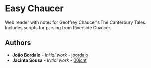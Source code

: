 # Easy Chaucer

Web reader with notes for Geoffrey Chaucer's The Canterbury Tales.
Includes scripts for parsing from Riverside Chaucer.

## Authors

* **João Bordalo** - *Initial work* - [jbordalo](https://github.com/jbordalo)
* **Jacinta Sousa** - *Initial work* - [00jcnt](https://github.com/00jcnt)

